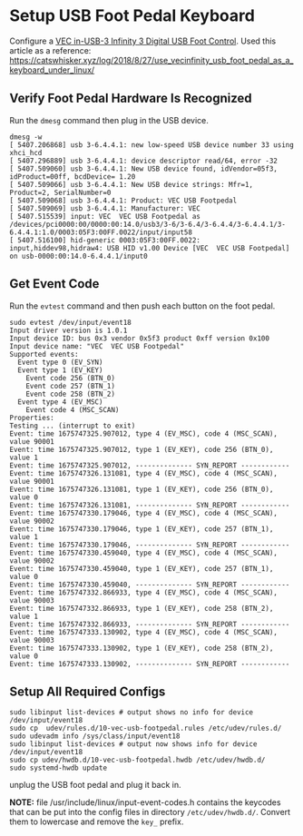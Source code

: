 # Setup USB Foot Pedal Keyboard

Configure a [VEC in-USB-3 Infinity 3 Digital USB Foot Control](https://www.amazon.com/VEC-USB-3-Infinity-Digital-Control/dp/B08CZZ3RBH). Used this article as a
reference: https://catswhisker.xyz/log/2018/8/27/use_vecinfinity_usb_foot_pedal_as_a_keyboard_under_linux/

## Verify Foot Pedal Hardware Is Recognized
Run the `dmesg` command then plug in the USB device.
```
dmesg -w
[ 5407.206868] usb 3-6.4.4.1: new low-speed USB device number 33 using xhci_hcd
[ 5407.296889] usb 3-6.4.4.1: device descriptor read/64, error -32
[ 5407.509060] usb 3-6.4.4.1: New USB device found, idVendor=05f3, idProduct=00ff, bcdDevice= 1.20
[ 5407.509066] usb 3-6.4.4.1: New USB device strings: Mfr=1, Product=2, SerialNumber=0
[ 5407.509068] usb 3-6.4.4.1: Product: VEC USB Footpedal
[ 5407.509069] usb 3-6.4.4.1: Manufacturer: VEC 
[ 5407.515539] input: VEC  VEC USB Footpedal as /devices/pci0000:00/0000:00:14.0/usb3/3-6/3-6.4/3-6.4.4/3-6.4.4.1/3-6.4.4.1:1.0/0003:05F3:00FF.0022/input/input58
[ 5407.516100] hid-generic 0003:05F3:00FF.0022: input,hiddev98,hidraw4: USB HID v1.00 Device [VEC  VEC USB Footpedal] on usb-0000:00:14.0-6.4.4.1/input0
```

## Get Event Code
Run the `evtest` command and then push each button on the foot pedal.
```
sudo evtest /dev/input/event18
Input driver version is 1.0.1
Input device ID: bus 0x3 vendor 0x5f3 product 0xff version 0x100
Input device name: "VEC  VEC USB Footpedal"
Supported events:
  Event type 0 (EV_SYN)
  Event type 1 (EV_KEY)
    Event code 256 (BTN_0)
    Event code 257 (BTN_1)
    Event code 258 (BTN_2)
  Event type 4 (EV_MSC)
    Event code 4 (MSC_SCAN)
Properties:
Testing ... (interrupt to exit)
Event: time 1675747325.907012, type 4 (EV_MSC), code 4 (MSC_SCAN), value 90001
Event: time 1675747325.907012, type 1 (EV_KEY), code 256 (BTN_0), value 1
Event: time 1675747325.907012, -------------- SYN_REPORT ------------
Event: time 1675747326.131081, type 4 (EV_MSC), code 4 (MSC_SCAN), value 90001
Event: time 1675747326.131081, type 1 (EV_KEY), code 256 (BTN_0), value 0
Event: time 1675747326.131081, -------------- SYN_REPORT ------------
Event: time 1675747330.179046, type 4 (EV_MSC), code 4 (MSC_SCAN), value 90002
Event: time 1675747330.179046, type 1 (EV_KEY), code 257 (BTN_1), value 1
Event: time 1675747330.179046, -------------- SYN_REPORT ------------
Event: time 1675747330.459040, type 4 (EV_MSC), code 4 (MSC_SCAN), value 90002
Event: time 1675747330.459040, type 1 (EV_KEY), code 257 (BTN_1), value 0
Event: time 1675747330.459040, -------------- SYN_REPORT ------------
Event: time 1675747332.866933, type 4 (EV_MSC), code 4 (MSC_SCAN), value 90003
Event: time 1675747332.866933, type 1 (EV_KEY), code 258 (BTN_2), value 1
Event: time 1675747332.866933, -------------- SYN_REPORT ------------
Event: time 1675747333.130902, type 4 (EV_MSC), code 4 (MSC_SCAN), value 90003
Event: time 1675747333.130902, type 1 (EV_KEY), code 258 (BTN_2), value 0
Event: time 1675747333.130902, -------------- SYN_REPORT ------------
```

## Setup All Required Configs
```
sudo libinput list-devices # output shows no info for device /dev/input/event18
sudo cp  udev/rules.d/10-vec-usb-footpedal.rules /etc/udev/rules.d/ 
sudo udevadm info /sys/class/input/event18
sudo libinput list-devices # output now shows info for device /dev/input/event18
sudo cp udev/hwdb.d/10-vec-usb-footpedal.hwdb /etc/udev/hwdb.d/
sudo systemd-hwdb update
```

unplug the USB foot pedal and plug it back in.

**NOTE:** file /usr/include/linux/input-event-codes.h contains the keycodes that can be put into
the config files in directory `/etc/udev/hwdb.d/`. Convert them to lowercase and remove the `key_` prefix.

